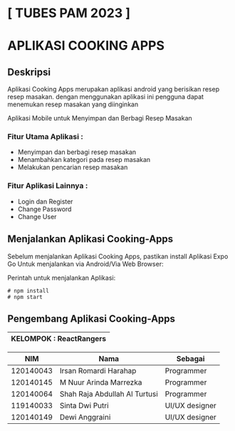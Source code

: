 # [ TUBES PAM 2023 ]
# APLIKASI COOKING APPS 

## Deskripsi
Aplikasi Cooking Apps merupakan aplikasi android  yang berisikan resep resep masakan. dengan menggunakan aplikasi ini pengguna dapat menemukan resep masakan yang diinginkan

Aplikasi Mobile untuk Menyimpan dan Berbagi Resep Masakan

### Fitur Utama Aplikasi :
- Menyimpan dan berbagi resep masakan
- Menambahkan kategori pada resep masakan
- Melakukan pencarian resep masakan

### Fitur Aplikasi Lainnya :
- Login dan Register
- Change Password
- Change User

## Menjalankan Aplikasi Cooking-Apps
Sebelum menjalankan Aplikasi Cooking Apps, pastikan install Aplikasi Expo Go Untuk menjalankan via Android/Via Web Browser:

Perintah untuk menjalankan Aplikasi:
```
# npm install
# npm start
```

## Pengembang Aplikasi Cooking-Apps 
 
| KELOMPOK : ReactRangers |
| ---------------- |

| NIM  | Nama | Sebagai |
| ----- | --- | --- |
| 120140043  | Irsan Romardi Harahap  | Programmer |
| 120140145  | M Nuur Arinda Marrezka  | Programmer |
| 120140064  | Shah Raja Abdullah Al Turtusi  | Programmer |
| 119140033  | Sinta Dwi Putri | UI/UX designer |
| 120140149  | Dewi Anggraini  | UI/UX designer |